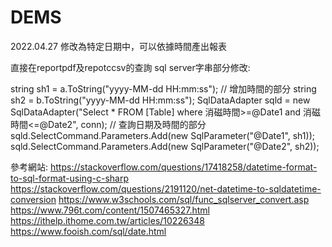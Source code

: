 # DEMS

2022.04.27 修改為特定日期中，可以依據時間產出報表

直接在reportpdf及repotccsv的查詢 sql server字串部分修改:

string sh1 = a.ToString("yyyy-MM-dd HH:mm:ss");   // 增加時間的部分
string sh2 = b.ToString("yyyy-MM-dd HH:mm:ss");
SqlDataAdapter sqld = new SqlDataAdapter("Select * FROM [Table] where 消磁時間>=@Date1 and 消磁時間<=@Date2", conn);   // 查詢日期及時間的部分
sqld.SelectCommand.Parameters.Add(new SqlParameter("@Date1", sh1));
sqld.SelectCommand.Parameters.Add(new SqlParameter("@Date2", sh2));

參考網站:
https://stackoverflow.com/questions/17418258/datetime-format-to-sql-format-using-c-sharp
https://stackoverflow.com/questions/2191120/net-datetime-to-sqldatetime-conversion
https://www.w3schools.com/sql/func_sqlserver_convert.asp
https://www.796t.com/content/1507465327.html
https://ithelp.ithome.com.tw/articles/10226348
https://www.fooish.com/sql/date.html
